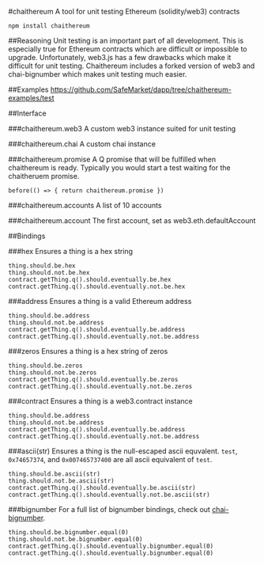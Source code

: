 #chaithereum
A tool for unit testing Ethereum (solidity/web3) contracts

`npm install chaithereum`

##Reasoning
Unit testing is an important part of all development. This is especially true for Ethereum contracts which are difficult or impossible to upgrade. Unfortunately, web3.js has a few drawbacks which make it difficult for unit testing. Chaithereum includes a forked version of web3 and chai-bignumber which makes unit testing much easier.

<!-- ####Q
Chaithereum uses a branch of web3 with Q promises. Instead of calling web3 with a callback, simply add a `q` to the end. For example, instead of `web3.eth.getBalance(function(){ ... })`, you would use `web3.eth.getBalance.q().then(function(){ ... })`. For contract functions, you can use `contract.func.q().then(function(){ ... })`

####BigNumber
Web3 uses a forked version of BigNumber.js. We use this forked version of BigNumber so that you can correctly test web3 BigNumber instances.
 -->
##Examples
https://github.com/SafeMarket/dapp/tree/chaithereum-examples/test

##Interface

###chaithereum.web3
A custom web3 instance suited for unit testing

###chaithereum.chai
A custom chai instance

###chaithereum.promise
A Q promise that will be fulfilled when chaithereum is ready. Typically you would start a test waiting for the chaitheruem promise.

    before(() => { return chaithereum.promise })

###chaithereum.accounts
A list of 10 accounts 

###chaithereum.account
The first account, set as web3.eth.defaultAccount

##Bindings

###hex
Ensures a thing is a hex string

    thing.should.be.hex
    thing.should.not.be.hex
    contract.getThing.q().should.eventually.be.hex
    contract.getThing.q().should.eventually.not.be.hex

###address
Ensures a thing is a valid Ethereum address

    thing.should.be.address
    thing.should.not.be.address
    contract.getThing.q().should.eventually.be.address
    contract.getThing.q().should.eventually.not.be.address

###zeros
Ensures a thing is a hex string of zeros

    thing.should.be.zeros
    thing.should.not.be.zeros
    contract.getThing.q().should.eventually.be.zeros
    contract.getThing.q().should.eventually.not.be.zeros

###contract
Ensures a thing is a web3.contract instance

    thing.should.be.address
    thing.should.not.be.address
    contract.getThing.q().should.eventually.be.address
    contract.getThing.q().should.eventually.not.be.address

###ascii(str)
Ensures a thing is the null-escaped ascii equvalent. `test`, `0x74657374`, and `0x007465737400` are all ascii equivalent of `test`.

    thing.should.be.ascii(str)
    thing.should.not.be.ascii(str)
    contract.getThing.q().should.eventually.be.ascii(str)
    contract.getThing.q().should.eventually.not.be.ascii(str)

###bignumber
For a full list of bignumber bindings, check out [chai-bignumber](https://github.com/safemarket/chai-bignumber/tree/custom-bignumber).

	thing.should.be.bignumber.equal(0)
    thing.should.not.be.bignumber.equal(0)
    contract.getThing.q().should.eventually.bignumber.equal(0)
    contract.getThing.q().should.eventually.bignumber.equal(0)
